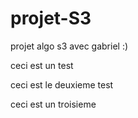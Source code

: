 # projet-S3
projet algo s3 avec gabriel :)

ceci est un test

ceci est le deuxieme test

ceci est un troisieme 